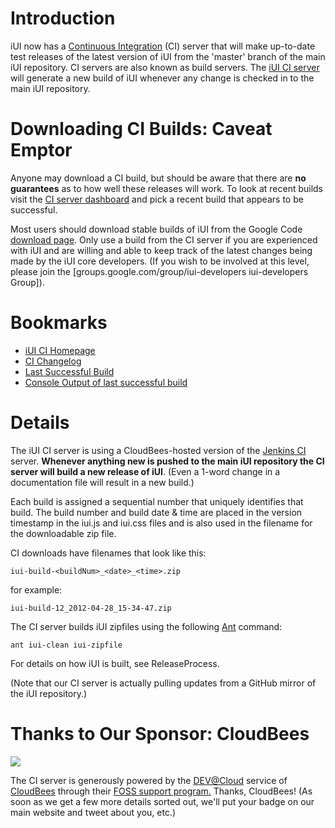 # Introduction #

iUI now has a [Continuous Integration](http://martinfowler.com/articles/continuousIntegration.html) (CI) server that will make up-to-date test releases of the latest version of iUI from the 'master' branch of the main iUI repository.  CI servers are also known as build servers.  The [iUI CI server](https://iui.ci.cloudbees.com/job/iUI/) will generate a new build of iUI whenever any change is checked in to the main iUI repository.

# Downloading CI Builds: Caveat Emptor #

Anyone may download a CI build, but should be aware that there are **no guarantees** as to how well these releases will work.  To look at recent builds visit the [CI server dashboard](https://iui.ci.cloudbees.com/job/iUI/) and pick a recent build that appears to be successful.

Most users should download stable builds of iUI from the Google Code [download page](http://code.google.com/p/iui/downloads/list).  Only use a build from the CI server if you are experienced with iUI and are willing and able to keep track of the latest changes being made by the iUI core developers.  (If you wish to be involved at this level, please join the [groups.google.com/group/iui-developers iui-developers Group]).

# Bookmarks #
  * [iUI CI Homepage](https://iui.ci.cloudbees.com/job/iUI/)
  * [CI Changelog](https://iui.ci.cloudbees.com/job/iUI/changes)
  * [Last Successful Build](https://iui.ci.cloudbees.com/job/iUI/lastSuccessfulBuild/)
  * [Console Output of last successful build](https://iui.ci.cloudbees.com/job/iUI/lastSuccessfulBuild/console)

# Details #

The iUI CI server is using a CloudBees-hosted version of the [Jenkins CI](http://jenkins-ci.org/) server.  **Whenever anything new is pushed to the main iUI repository  the CI server will build a new release of iUI**.  (Even a 1-word change in a documentation file will result in a new build.)

Each build is assigned a sequential number that uniquely identifies that build.  The build number and build date & time are placed in the version timestamp in the iui.js and iui.css files and is also used in the filename for the downloadable zip file.

CI downloads have filenames that look like this:

```
iui-build-<buildNum>_<date>_<time>.zip
```
for example:
```
iui-build-12_2012-04-28_15-34-47.zip
```

The CI server builds iUI zipfiles using the following [Ant](http://ant.apache.org/) command:
```
ant iui-clean iui-zipfile
```
For details on how iUI is built, see ReleaseProcess.

(Note that our CI server is actually pulling updates from a GitHub mirror of the iUI repository.)

# Thanks to Our Sponsor: CloudBees #

[![](http://www.cloudbees.com/sites/default/files/Button-Built-on-CB-1.png)](http://www.cloudbees.com/)

The CI server is generously powered by the [DEV@Cloud](http://www.cloudbees.com/dev.cb) service of [CloudBees](http://www.cloudbees.com/) through their [FOSS support program.](http://www.cloudbees.com/foss/foss-dev.cb)  Thanks, CloudBees!  (As soon as we get a few more details sorted out, we'll put your badge on our main website and tweet about you, etc.)